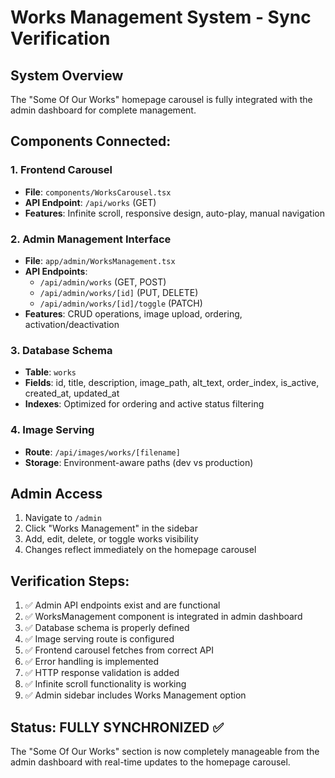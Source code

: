 # Works Management System - Sync Verification

## System Overview
The "Some Of Our Works" homepage carousel is fully integrated with the admin dashboard for complete management.

## Components Connected:

### 1. Frontend Carousel
- **File**: `components/WorksCarousel.tsx`
- **API Endpoint**: `/api/works` (GET)
- **Features**: Infinite scroll, responsive design, auto-play, manual navigation

### 2. Admin Management Interface
- **File**: `app/admin/WorksManagement.tsx`
- **API Endpoints**: 
  - `/api/admin/works` (GET, POST)
  - `/api/admin/works/[id]` (PUT, DELETE)
  - `/api/admin/works/[id]/toggle` (PATCH)
- **Features**: CRUD operations, image upload, ordering, activation/deactivation

### 3. Database Schema
- **Table**: `works`
- **Fields**: id, title, description, image_path, alt_text, order_index, is_active, created_at, updated_at
- **Indexes**: Optimized for ordering and active status filtering

### 4. Image Serving
- **Route**: `/api/images/works/[filename]`
- **Storage**: Environment-aware paths (dev vs production)

## Admin Access
1. Navigate to `/admin`
2. Click "Works Management" in the sidebar
3. Add, edit, delete, or toggle works visibility
4. Changes reflect immediately on the homepage carousel

## Verification Steps:
1. ✅ Admin API endpoints exist and are functional
2. ✅ WorksManagement component is integrated in admin dashboard
3. ✅ Database schema is properly defined
4. ✅ Image serving route is configured
5. ✅ Frontend carousel fetches from correct API
6. ✅ Error handling is implemented
7. ✅ HTTP response validation is added
8. ✅ Infinite scroll functionality is working
9. ✅ Admin sidebar includes Works Management option

## Status: FULLY SYNCHRONIZED ✅

The "Some Of Our Works" section is now completely manageable from the admin dashboard with real-time updates to the homepage carousel.